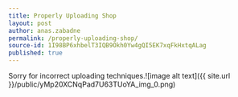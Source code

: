 ```yaml
---
title: Properly Uploading Shop
layout: post
author: anas.zabadne
permalink: /properly-uploading-shop/
source-id: 1I98BP6xhbelT3IQB9Okh0Yw4gQI5EK7xqFkHxtqALag
published: true
---
```

Sorry for incorrect uploading techniques.![image alt text]({{ site.url }}/public/yMp20XCNqPad7U63TUoYA_img_0.png)

